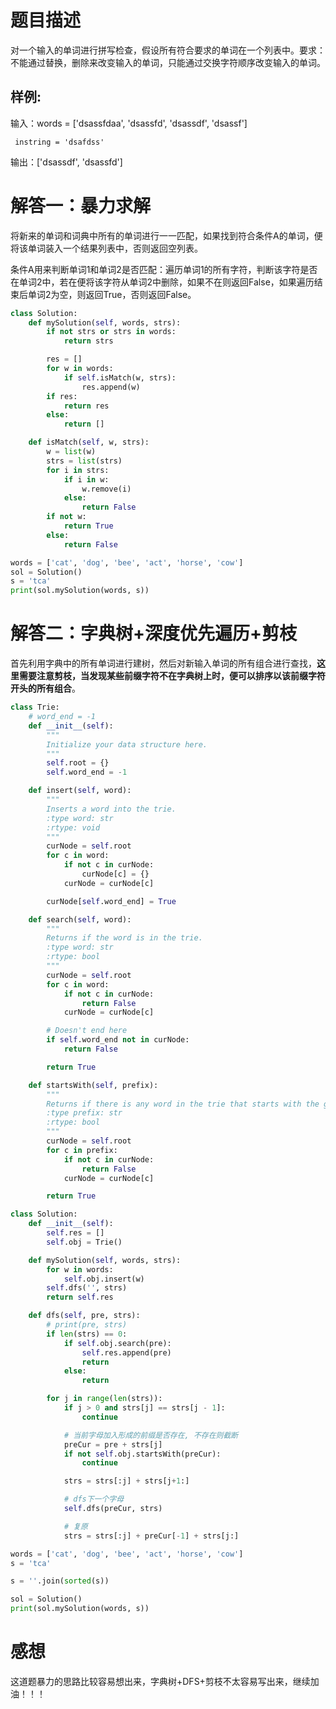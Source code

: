 # 题目描述

对一个输入的单词进行拼写检查，假设所有符合要求的单词在一个列表中。要求：不能通过替换，删除来改变输入的单词，只能通过交换字符顺序改变输入的单词。

## 样例:

输入：words = ['dsassfdaa', 'dsassfd', 'dsassdf', 'dsassf']

     instring = 'dsafdss'

输出：['dsassdf', 'dsassfd']

# 解答一：暴力求解

将新来的单词和词典中所有的单词进行一一匹配，如果找到符合条件A的单词，便将该单词装入一个结果列表中，否则返回空列表。

条件A用来判断单词1和单词2是否匹配：遍历单词1的所有字符，判断该字符是否在单词2中，若在便将该字符从单词2中删除，如果不在则返回False，如果遍历结束后单词2为空，则返回True，否则返回False。

```python
class Solution:
    def mySolution(self, words, strs):
        if not strs or strs in words:
            return strs

        res = []
        for w in words:
            if self.isMatch(w, strs):
                res.append(w)
        if res:
            return res
        else:
            return []

    def isMatch(self, w, strs):
        w = list(w)
        strs = list(strs)
        for i in strs:
            if i in w:
                w.remove(i)
            else:
                return False
        if not w:
            return True
        else:
            return False

words = ['cat', 'dog', 'bee', 'act', 'horse', 'cow']
sol = Solution()
s = 'tca'
print(sol.mySolution(words, s))
```

# 解答二：字典树+深度优先遍历+剪枝

首先利用字典中的所有单词进行建树，然后对新输入单词的所有组合进行查找，**这里需要注意剪枝，当发现某些前缀字符不在字典树上时，便可以排序以该前缀字符开头的所有组合**。

```python
class Trie:
    # word_end = -1
    def __init__(self):
        """
        Initialize your data structure here.
        """
        self.root = {}
        self.word_end = -1

    def insert(self, word):
        """
        Inserts a word into the trie.
        :type word: str
        :rtype: void
        """
        curNode = self.root
        for c in word:
            if not c in curNode:
                curNode[c] = {}
            curNode = curNode[c]

        curNode[self.word_end] = True

    def search(self, word):
        """
        Returns if the word is in the trie.
        :type word: str
        :rtype: bool
        """
        curNode = self.root
        for c in word:
            if not c in curNode:
                return False
            curNode = curNode[c]

        # Doesn't end here
        if self.word_end not in curNode:
            return False

        return True

    def startsWith(self, prefix):
        """
        Returns if there is any word in the trie that starts with the given prefix.
        :type prefix: str
        :rtype: bool
        """
        curNode = self.root
        for c in prefix:
            if not c in curNode:
                return False
            curNode = curNode[c]

        return True

class Solution:
    def __init__(self):
        self.res = []
        self.obj = Trie()

    def mySolution(self, words, strs):
        for w in words:
            self.obj.insert(w)
        self.dfs('', strs)
        return self.res

    def dfs(self, pre, strs):
        # print(pre, strs)
        if len(strs) == 0:
            if self.obj.search(pre):
                self.res.append(pre)
                return
            else:
                return

        for j in range(len(strs)):
            if j > 0 and strs[j] == strs[j - 1]:
                continue

            # 当前字母加入形成的前缀是否存在, 不存在则截断
            preCur = pre + strs[j]
            if not self.obj.startsWith(preCur):
                continue

            strs = strs[:j] + strs[j+1:]

            # dfs下一个字母
            self.dfs(preCur, strs)

            # 复原
            strs = strs[:j] + preCur[-1] + strs[j:]

words = ['cat', 'dog', 'bee', 'act', 'horse', 'cow']
s = 'tca'

s = ''.join(sorted(s))

sol = Solution()
print(sol.mySolution(words, s))
```

# 感想

这道题暴力的思路比较容易想出来，字典树+DFS+剪枝不太容易写出来，继续加油！！！
